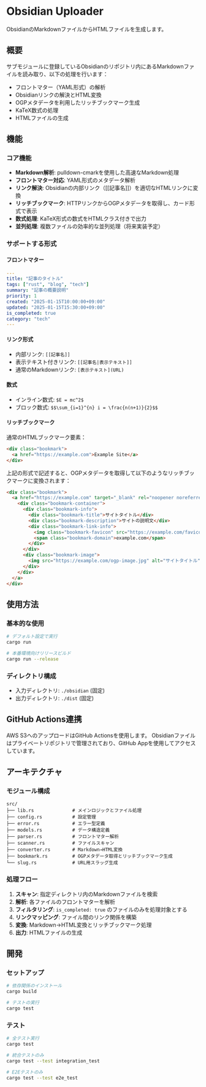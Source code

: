 # Obsidian Uploader

ObsidianのMarkdownファイルからHTMLファイルを生成します。

## 概要

サブモジュールに登録しているObsidianのリポジトリ内にあるMarkdownファイルを読み取り、以下の処理を行います：

- フロントマター（YAML形式）の解析
- Obsidianリンクの解決とHTML変換
- OGPメタデータを利用したリッチブックマーク生成
- KaTeX数式の処理
- HTMLファイルの生成

## 機能

### コア機能

- **Markdown解析**: pulldown-cmarkを使用した高速なMarkdown処理
- **フロントマター対応**: YAML形式のメタデータ解析
- **リンク解決**: Obsidianの内部リンク（[[記事名]]）を適切なHTMLリンクに変換
- **リッチブックマーク**: HTTPリンクからOGPメタデータを取得し、カード形式で表示
- **数式処理**: KaTeX形式の数式をHTMLクラス付きで出力
- **並列処理**: 複数ファイルの効率的な並列処理（将来実装予定）

### サポートする形式

#### フロントマター
```yaml
---
title: "記事のタイトル"
tags: ["rust", "blog", "tech"]
summary: "記事の概要説明"
priority: 1
created: "2025-01-15T10:00:00+09:00"
updated: "2025-01-15T15:30:00+09:00"
is_completed: true
category: "tech"
---
```

#### リンク形式
- 内部リンク: `[[記事名]]`
- 表示テキスト付きリンク: `[[記事名|表示テキスト]]`
- 通常のMarkdownリンク: `[表示テキスト](URL)`

#### 数式
- インライン数式: `$E = mc^2$`
- ブロック数式: `$$\sum_{i=1}^{n} i = \frac{n(n+1)}{2}$$`

#### リッチブックマーク

通常のHTMLブックマーク要素：
```html
<div class="bookmark">
  <a href="https://example.com">Example Site</a>
</div>
```

上記の形式で記述すると、OGPメタデータを取得して以下のようなリッチブックマークに変換されます：

```html
<div class="bookmark">
  <a href="https://example.com" target="_blank" rel="noopener noreferrer" class="bookmark-link">
    <div class="bookmark-container">
      <div class="bookmark-info">
        <div class="bookmark-title">サイトタイトル</div>
        <div class="bookmark-description">サイトの説明文</div>
        <div class="bookmark-link-info">
          <img class="bookmark-favicon" src="https://example.com/favicon.ico" alt="favicon">
          <span class="bookmark-domain">example.com</span>
        </div>
      </div>
      <div class="bookmark-image">
        <img src="https://example.com/ogp-image.jpg" alt="サイトタイトル" loading="lazy">
      </div>
    </div>
  </a>
</div>
```

## 使用方法

### 基本的な使用

```bash
# デフォルト設定で実行
cargo run

# 本番環境向けリリースビルド
cargo run --release
```

### ディレクトリ構成

- 入力ディレクトリ: `./obsidian` (固定)
- 出力ディレクトリ: `./dist` (固定)

## GitHub Actions連携

AWS S3へのアップロードはGitHub Actionsを使用します。
Obsidianファイルはプライベートリポジトリで管理されており、GitHub Appを使用してアクセスしています。

## アーキテクチャ

### モジュール構成

```
src/
├── lib.rs              # メインロジックとファイル処理
├── config.rs           # 設定管理
├── error.rs            # エラー型定義
├── models.rs           # データ構造定義
├── parser.rs           # フロントマター解析
├── scanner.rs          # ファイルスキャン
├── converter.rs        # Markdown→HTML変換
├── bookmark.rs         # OGPメタデータ取得とリッチブックマーク生成
└── slug.rs             # URL用スラッグ生成
```

### 処理フロー

1. **スキャン**: 指定ディレクトリ内のMarkdownファイルを検索
2. **解析**: 各ファイルのフロントマターを解析
3. **フィルタリング**: `is_completed: true` のファイルのみを処理対象とする
4. **リンクマッピング**: ファイル間のリンク関係を構築
5. **変換**: Markdown→HTML変換とリッチブックマーク処理
6. **出力**: HTMLファイルの生成

## 開発

### セットアップ

```bash
# 依存関係のインストール
cargo build

# テストの実行
cargo test
```

### テスト

```bash
# 全テスト実行
cargo test

# 統合テストのみ
cargo test --test integration_test

# E2Eテストのみ
cargo test --test e2e_test
```
